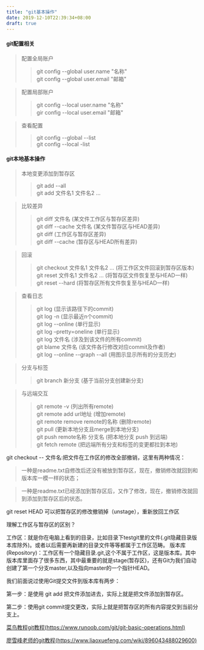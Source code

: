 ```yaml
---
title: "git基本操作"
date: 2019-12-10T22:39:34+08:00
draft: true
---
```


#### git配置相关  

> 配置全局账户<br>  
>> git config --global user.name "名称"  
>> git config --global user.email "邮箱"  

> 配置局部账户  
>> git config --local user.name "名称"  
>> gir config --local user.email "邮箱"  

> 查看配置  
>> git config --global --list  
>> git config --local -list  

#### git本地基本操作
> 本地变更添加到暂存区  
>> git add --all  
>> git add 文件名1 文件名2 ...

> 比较差异  
>> git diff 文件名   (某文件工作区与暂存区差异)  
>> git diff --cache 文件名   (某文件暂存区与HEAD差异)  
>> git diff   (工作区与暂存区差异)  
>> git diff --cache   (暂存区与HEAD所有差异)  

> 回滚
>> git checkout 文件名1 文件名2 ...   (将工作区文件回滚到暂存区版本)  
>> git reset 文件名1 文件名2 ...   (将暂存区文件恢复至与HEAD一样)  
>> git reset --hard   (将暂存区所有文件恢复至与HEAD一样)  

> 查看日志
>> git log  (显示该路径下的commit)  
>> git log -n  (显示最近n个commit)  
>> git log --online  (单行显示)  
>> git log –pretty=oneline (单行显示)  
>> git log 文件名  (涉及到该文件的所有commit)  
>> git blame 文件名  (该文件各行修改对应commit及作者)  
>> git log --online --graph --all  (用图示显示所有的分支历史)  

> 分支与标签
>> git branch 新分支 (基于当前分支创建新分支)  

> 与远端交互
>> git remote -v   (列出所有remote)  
>> git remote add url地址  (增加remote)  
>> git remote remove remote的名称  (删除remote)  
>> git pull   (更新本地分支且merge到本地分支)  
>> git push remote名称 分支名  (把本地分支 push 到远端)  
>> git fetch remote  (把远端所有分支和标签的变更都拉到本地)  


git checkout \-- 文件名:把文件在工作区的修改全部撤销，这里有两种情况：

> 一种是readme.txt自修改后还没有被放到暂存区，现在，撤销修改就回到和版本库一模一样的状态；

> 一种是readme.txt已经添加到暂存区后，又作了修改，现在，撤销修改就回到添加到暂存区后的状态。

git reset HEAD <file>可以把暂存区的修改撤销掉（unstage），重新放回工作区

理解工作区与暂存区的区别？

工作区：就是你在电脑上看到的目录，比如目录下testgit里的文件(.git隐藏目录版本库除外)。或者以后需要再新建的目录文件等等都属于工作区范畴。
版本库(Repository)：工作区有一个隐藏目录.git,这个不属于工作区，这是版本库。其中版本库里面存了很多东西，其中最重要的就是stage(暂存区)，还有Git为我们自动创建了第一个分支master,以及指向master的一个指针HEAD。

我们前面说过使用Git提交文件到版本库有两步：

第一步：是使用 git add 把文件添加进去，实际上就是把文件添加到暂存区。

第二步：使用git commit提交更改，实际上就是把暂存区的所有内容提交到当前分支上。


[菜鸟教程git教程(https://www.runoob.com/git/git-basic-operations.html)](https://www.runoob.com/git/git-basic-operations.html)

[廖雪峰老师的git教程(https://www.liaoxuefeng.com/wiki/896043488029600)](https://www.liaoxuefeng.com/wiki/896043488029600)
